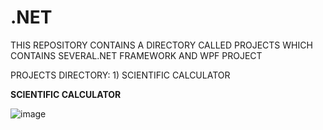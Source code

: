# .NET

THIS REPOSITORY CONTAINS A DIRECTORY CALLED PROJECTS WHICH CONTAINS SEVERAL.NET FRAMEWORK AND WPF PROJECT

PROJECTS DIRECTORY:
    1) SCIENTIFIC CALCULATOR




**SCIENTIFIC CALCULATOR**

![image](https://github.com/SRDhanush16/.NET/assets/141258864/be69fd9e-d978-4d44-889e-0200a9dd1f35)




